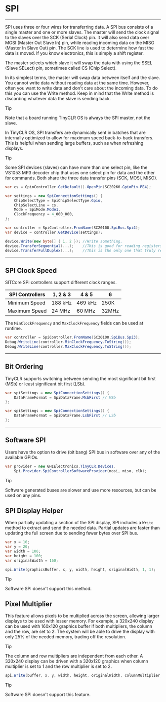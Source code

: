 # SPI
---
SPI uses three or four wires for transferring data. A SPI bus consists of a single master and one or more slaves. The master will send the clock signal to the slaves over the SCK (Serial Clock) pin. It will also send data over MOSI (Master Out Slave In) pin, while reading incoming data on the MISO (Master In Slave Out) pin. The SCK line is used to determine how fast the data is moved. If you know electronics, this is simply a shift register.

The master selects which slave it will swap the data with using the SSEL (Slave SELect) pin, sometimes called CS (Chip Select).

In its simplest terms, the master will swap data between itself and the slave. You cannot write data without reading data at the same time. However, often you want to write data and don't care about the incoming data. To do this you can use the Write method. Keep in mind that the Write method is discarding whatever data the slave is sending back.

> [!Tip]
> Note that a board running TinyCLR OS is always the SPI master, not the slave.

In TinyCLR OS, SPI transfers are dynamically sent in batches that are internally optimized to allow for maximum speed back-to-back transfers. This is helpful when sending large buffers, such as when refreshing displays.

> [!Tip]
> Some SPI devices (slaves) can have more than one select pin, like the VS1053 MP3 decoder chip that uses one select pin for data and the other for commands. Both share the three data transfer pins (SCK, MOSI, MISO).

```cs
var cs = GpioController.GetDefault().OpenPin(SC20260.GpioPin.PE4);

var settings = new SpiConnectionSettings() {
    ChipSelectType = SpiChipSelectType.Gpio,
    ChipSelectLine = cs,
    Mode = SpiMode.Mode1,
    ClockFrequency = 4_000_000,
};

var controller = SpiController.FromName(SC20100.SpiBus.Spi4);
var device = controller.GetDevice(settings);

device.Write(new byte[] { 1, 2 }); //Write something.
device.TransferSequential(...);    //This is good for reading registers.
device.TransferFullDuplex(...);    //This is the only one that truly represents how SPI works.
```

---

## SPI Clock Speed
SITCore SPI controllers support different clock ranges.

SPI Controllers | 1, 2 & 3 | 4 & 5   | 6
----------------|----------|---------|----------
Minimum Speed   | 188 kHz  | 469 kHz | 250K
Maximum Speed   | 24 MHz   | 60 MHz  | 32MHz


The `MinClockFrequency` and `MaxClockFrequency` fields can be used at runtime.

```cs
var controller = SpiController.FromName(SC20100.SpiBus.Spi3);
Debug.WriteLine(controller.MinClockFrequency.ToString());
Debug.WriteLine(controller.MaxClockFrequency.ToString());
```
---

## Bit Ordering

TinyCLR supports switching between sending the most significant bit first (MSb) or least significant bit first (LSb).

```cs
var spiSettings = new SpiConnectionSettings() {               
    DataFrameFormat = SpiDataFrame.MsbFirst // MSb
};

var spiSettings = new SpiConnectionSettings() {
    DataFrameFormat = SpiDataFrame.LsbFirst // LSb
};
```

---

## Software SPI
Users have the option to drive (bit bang) SPI bus in software over any of the available GPIOs.

```cs
var provider = new GHIElectronics.TinyCLR.Devices.
    Spi.Provider.SpiControllerSoftwareProvider(mosi, miso, clk);
```
> [!Tip]
> Software generated buses are slower and use more resources, but can be used on any pins.


## SPI Display Helper

When partially updating a section of the SPI display, SPI includes a `Write` method to extract and send the needed data. Partial updates are faster than updating the full screen due to sending fewer bytes over SPI bus.

```cs
var x = 10; 
var y = 20;
var width = 100;
var height = 100;
var originalWidth = 160;

spi.Write(graphicsBuffer, x, y, width, height, originalWidth, 1, 1);
```

> [!Tip]
> Software SPI doesn't support this method.

## Pixel Multiplier
This feature allows pixels to be multiplied across the screen, allowing larger displays to be used with lesser memory. For example, a 320x240 display can be used with 160x120 graphics buffer if both multipliers, the column and the row, are set to 2. The system will be able to drive the display with only 25% of the needed memory, trading off the resolution.

> [!Tip]
> The column and row multipliers are independent from each other. A 320x240 display can be driven with a 320x120 graphics when column multiplier is set to 1 and the row multiplier is set to 2.

```cs
spi.Write(buffer, x, y, width, height, originalWidth, columnMultiplier, rowMultiplier);
```

> [!Tip]
> Software SPI doesn't support this feature.










